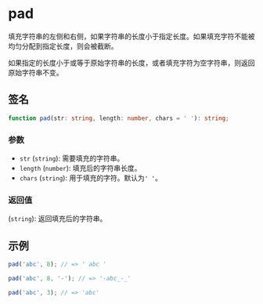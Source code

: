 # pad

填充字符串的左侧和右侧，如果字符串的长度小于指定长度。如果填充字符不能被均匀分配到指定长度，则会被截断。

如果指定的长度小于或等于原始字符串的长度，或者填充字符为空字符串，则返回原始字符串不变。

## 签名

```typescript
function pad(str: string, length: number, chars = ' '): string;
```

### 参数

- `str` (`string`): 需要填充的字符串。
- `length` (`number`): 填充后的字符串长度。
- `chars` (`string`): 用于填充的字符。默认为`' '`。

### 返回值

(`string`): 返回填充后的字符串。

## 示例

```typescript
pad('abc', 8); // => ' abc '

pad('abc', 8, '-'); // => '-abc_-_'

pad('abc', 3); // => 'abc'
```
